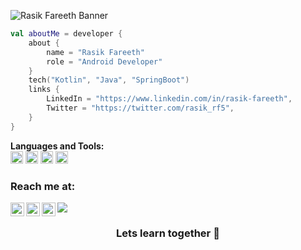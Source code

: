![Rasik Fareeth Banner](https://raw.github.com/rasfarrf5/rasfarrf5/master/github.png)

```kotlin
val aboutMe = developer {
    about {
        name = "Rasik Fareeth"
        role = "Android Developer"
    }
    tech("Kotlin", "Java", "SpringBoot")
    links {
        LinkedIn = "https://www.linkedin.com/in/rasik-fareeth",
        Twitter = "https://twitter.com/rasik_rf5",
    }
}
```


**Languages and Tools:**  
<code><img height="20" src="https://cdn.jsdelivr.net/npm/simple-icons@3.13.0/icons/java.svg"/></code>
<code><img height="20" src="https://cdn.jsdelivr.net/npm/simple-icons@3.13.0/icons/android.svg"/></code>
<code><img height="20" src="https://cdn.jsdelivr.net/npm/simple-icons@3.13.0/icons/kotlin.svg"/></code>
<code><img height="20" src="https://cdn.jsdelivr.net/npm/simple-icons@3.13.0/icons/html5.svg"/></code>

### Reach me at:
<a href="https://twitter.com/rasik_rf5">
  <img align="left" alt="Rasfar's Twitter" width="22px" src="https://cdn.jsdelivr.net/npm/simple-icons@v3/icons/twitter.svg" />
</a>
<a href="https://www.linkedin.com/in/rasik-fareeth">
  <img align="left" alt="Rasfar's LinkedIn" width="22px" src="https://cdn.jsdelivr.net/npm/simple-icons@v3/icons/linkedin.svg" />
</a>
<a href="https://github.com/rasfarrf5">
  <img align="left" alt="Rasfar's Github" width="22px" src="https://cdn.jsdelivr.net/npm/simple-icons@v3/icons/github.svg" />
</a>



<a href="https://github.com/rasfarrf5">
  <img align="center" src="https://github-readme-stats.vercel.app/api/top-langs/?username=rasfarrf5&theme=light&hide_langs_below=1" />
</a>


<div align="center">

### Lets learn together 🌱

</div>
